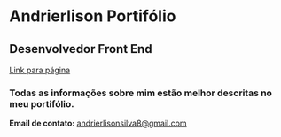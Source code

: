 # Andrierlison Portifólio
## Desenvolvedor Front End
[Link para página](https://andrierlison.github.io/andrierlison_portifolio/)

### Todas as informações sobre mim estão melhor descritas no meu portifólio.

**Email de contato:** andrierlisonsilva8@gmail.com
